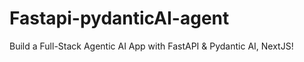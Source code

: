 # Fastapi-pydanticAI-agent
Build a Full-Stack Agentic AI App with FastAPI &amp; Pydantic AI, NextJS! 
